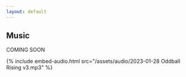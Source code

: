 ```yaml
---
layout: default
---
```


## Music

COMING SOON

{% include embed-audio.html src="/assets/audio/2023-01-28 Oddball Rising v3.mp3" %}
